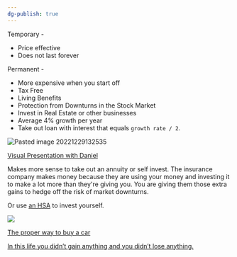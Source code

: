 ```yaml
---
dg-publish: true
---
```


Temporary - 
* Price effective
* Does not last forever

Permanent - 
* More expensive when you start off
* Tax Free
* Living Benefits
* Protection from Downturns in the Stock Market
* Invest in Real Estate or other businesses
* Average 4% growth per year
* Take out loan with interest that equals `growth rate / 2`.

 ![Pasted image 20221229132535](https://i.imgur.com/qbMQRr8.png)

[Visual Presentation with Daniel](https://www.youtube.com/watch?v=bhTfWN6Rm5o)

Makes more sense to take out an annuity or self invest. The insurance company makes money because they are using your money and investing it to make a lot more than they're giving you. You are giving them those extra gains to hedge off the risk of market downturns.

Or use [an HSA](https://smart-choice.wealthcareportal.com/Page/HsaInvestments?accountId=1149938) to invest yourself.

![](https://i.imgur.com/HSYLoso.png)

[The proper way to buy a car](https://www.facebook.com/reel/971709177371760?mibextid=0NULKw&fs=e&s=TIeQ9V)

[In this life you didn’t gain anything and you didn’t lose anything.](https://www.facebook.com/reel/5982725875154741?fs=e&s=TIeQ9V&mibextid=0NULKw)
